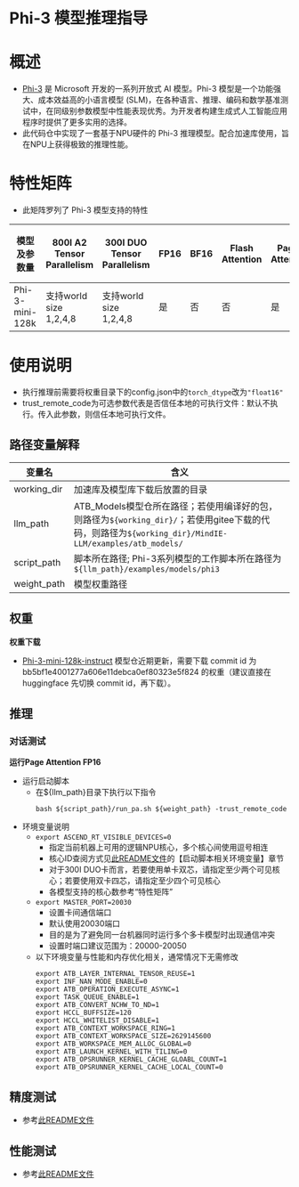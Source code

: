 # Phi-3 模型推理指导

# 概述

- [Phi-3](https://github.com/microsoft/Phi-3CookBook) 是 Microsoft 开发的一系列开放式 AI 模型。Phi-3 模型是一个功能强大、成本效益高的小语言模型 (SLM)，在各种语言、推理、编码和数学基准测试中，在同级别参数模型中性能表现优秀。为开发者构建生成式人工智能应用程序时提供了更多实用的选择。
- 此代码仓中实现了一套基于NPU硬件的 Phi-3 推理模型。配合加速库使用，旨在NPU上获得极致的推理性能。

# 特性矩阵
- 此矩阵罗列了 Phi-3 模型支持的特性

| 模型及参数量    | 800I A2 Tensor Parallelism | 300I DUO Tensor Parallelism | FP16 | BF16 | Flash Attention | Paged Attention | W8A8量化 | W8A16量化  | KV cache量化 | 稀疏量化 | MOE量化 | MindIE Service | TGI  | 长序列 |
| --------------- | -------------------------- | --------------------------- | ---- | ---- | --------------- | --------------- | -------- | --------- | ------------ | -------- | ------- | ------ | ---- | ------ |
| Phi-3-mini-128k | 支持world size 1,2,4,8           | 支持world size 1,2,4,8            | 是   | 否   | 否              | 是              | 否       | 否             | 否           | 否       | 否      | 否     | 否   | 否     |


# 使用说明

- 执行推理前需要将权重目录下的config.json中的`torch_dtype`改为`"float16"`
- trust_remote_code为可选参数代表是否信任本地的可执行文件：默认不执行。传入此参数，则信任本地可执行文件。

## 路径变量解释
| 变量名  | 含义                                             |
|--------|--------------------------------------------------|
| working_dir | 加速库及模型库下载后放置的目录                  |
| llm_path | ATB_Models模型仓所在路径；若使用编译好的包，则路径为`${working_dir}/`；若使用gitee下载的代码，则路径为`${working_dir}/MindIE-LLM/examples/atb_models/`    |
| script_path | 脚本所在路径; Phi-3系列模型的工作脚本所在路径为`${llm_path}/examples/models/phi3`                            |
| weight_path | 模型权重路径                            |

## 权重
**权重下载**
- [Phi-3-mini-128k-instruct](https://huggingface.co/microsoft/Phi-3-mini-128k-instruct/tree/bb5bf1e4001277a606e11debca0ef80323e5f824) 模型仓近期更新，需要下载 commit id 为 bb5bf1e4001277a606e11debca0ef80323e5f824 的权重（建议直接在 huggingface 先切换 commit id，再下载）。

## 推理

### 对话测试
**运行Page Attention FP16**
- 运行启动脚本
  - 在\${llm_path}目录下执行以下指令
    ```shell
    bash ${script_path}/run_pa.sh ${weight_path} -trust_remote_code
    ```
- 环境变量说明
  - `export ASCEND_RT_VISIBLE_DEVICES=0`
    - 指定当前机器上可用的逻辑NPU核心，多个核心间使用逗号相连
    - 核心ID查阅方式见[此README文件](../../README.md)的【启动脚本相关环境变量】章节
    - 对于300I DUO卡而言，若要使用单卡双芯，请指定至少两个可见核心；若要使用双卡四芯，请指定至少四个可见核心
    - 各模型支持的核心数参考“特性矩阵”
  - `export MASTER_PORT=20030`
    - 设置卡间通信端口
    - 默认使用20030端口
    - 目的是为了避免同一台机器同时运行多个多卡模型时出现通信冲突
    - 设置时端口建议范围为：20000-20050
  - 以下环境变量与性能和内存优化相关，通常情况下无需修改
    ```shell
    export ATB_LAYER_INTERNAL_TENSOR_REUSE=1
    export INF_NAN_MODE_ENABLE=0
    export ATB_OPERATION_EXECUTE_ASYNC=1
    export TASK_QUEUE_ENABLE=1
    export ATB_CONVERT_NCHW_TO_ND=1
    export HCCL_BUFFSIZE=120
    export HCCL_WHITELIST_DISABLE=1
    export ATB_CONTEXT_WORKSPACE_RING=1
    export ATB_CONTEXT_WORKSPACE_SIZE=2629145600
    export ATB_WORKSPACE_MEM_ALLOC_GLOBAL=0
    export ATB_LAUNCH_KERNEL_WITH_TILING=0
    export ATB_OPSRUNNER_KERNEL_CACHE_GLOABL_COUNT=1
    export ATB_OPSRUNNER_KERNEL_CACHE_LOCAL_COUNT=0

    ```

## 精度测试
- 参考[此README文件](../../../tests/modeltest/README.md)

## 性能测试
- 参考[此README文件](../../../tests/modeltest/README.md)
